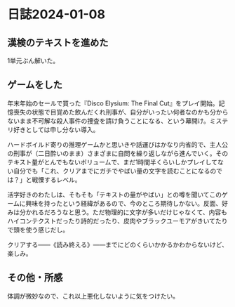 # 日誌2024-01-08

## 漢検のテキストを進めた

1単元ぶん解いた。

## ゲームをした

年末年始のセールで買った『Disco Elysium: The Final Cut』をプレイ開始。記憶喪失の状態で目覚めた飲んだくれ刑事が、自分がいったい何者なのかも分からないまま不可解な殺人事件の捜査を請け負うことになる、という幕開け。ミステリ好きとしては申し分ない導入。

ハードボイルド寄りの推理ゲームかと思いきや話運びはかなり内省的で、主人公の刑事が（二日酔いのまま）さまざまに自問を繰り返しながら進んでいく。そのテキスト量がとんでもないボリュームで、まだ1時間半くらいしかプレイしてない自分でも「これ、クリアまでにガチでやばい量の文字を読むことになるのでは？」と戦慄するレベル。

活字好きのわたしは、そもそも「テキストの量がやばい」との噂を聞いてこのゲームに興味を持ったという経緯があるので、今のところ期待しかない。反面、好みは分かれるだろうなと思う。ただ物理的に文字が多いだけじゃなくて、内容もハイコンテクストだったり詩的だったり、皮肉やブラックユーモアがきいてたりで頭を使う感じだし。

クリアする――《読み終える》――までにどのくらいかかるかわからないけど、楽しみ。

## その他・所感

体調が微妙なので、これ以上悪化しないように気をつけたい。
